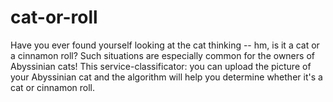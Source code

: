 # cat-or-roll
Have you ever found yourself looking at the cat thinking -- hm, is it a cat or a cinnamon roll? Such situations are especially common for the owners of Abyssinian cats! This service-classificator: you can upload the picture of your Abyssinian cat and the algorithm will help you determine whether it's a cat or cinnamon roll.
